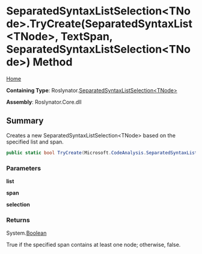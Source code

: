 # SeparatedSyntaxListSelection\<TNode>\.TryCreate\(SeparatedSyntaxList\<TNode>, TextSpan, SeparatedSyntaxListSelection\<TNode>\) Method

[Home](../../../README.md)

**Containing Type**: Roslynator\.[SeparatedSyntaxListSelection\<TNode>](../README.md)

**Assembly**: Roslynator\.Core\.dll

## Summary

Creates a new SeparatedSyntaxListSelection\<TNode> based on the specified list and span\.

```csharp
public static bool TryCreate(Microsoft.CodeAnalysis.SeparatedSyntaxList<TNode> list, Microsoft.CodeAnalysis.Text.TextSpan span, out Roslynator.SeparatedSyntaxListSelection<TNode> selection)
```

### Parameters

**list**

**span**

**selection**

### Returns

System\.[Boolean](https://docs.microsoft.com/en-us/dotnet/api/system.boolean)

True if the specified span contains at least one node; otherwise, false\.